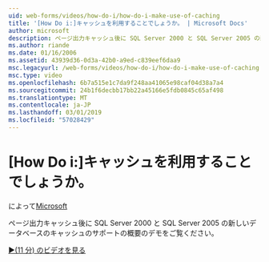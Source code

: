 ```yaml
---
uid: web-forms/videos/how-do-i/how-do-i-make-use-of-caching
title: '[How Do i:]キャッシュを利用することでしょうか。 | Microsoft Docs'
author: microsoft
description: ページ出力キャッシュ後に SQL Server 2000 と SQL Server 2005 の新しいデータベースのキャッシュのサポートの概要のデモをご覧ください。
ms.author: riande
ms.date: 01/16/2006
ms.assetid: 43939d36-0d3a-42b0-a9ed-c839eef6daa9
msc.legacyurl: /web-forms/videos/how-do-i/how-do-i-make-use-of-caching
msc.type: video
ms.openlocfilehash: 6b7a515e1c7da9f248aa41065e98caf04d38a7a4
ms.sourcegitcommit: 24b1f6decbb17bb22a45166e5fdb0845c65af498
ms.translationtype: MT
ms.contentlocale: ja-JP
ms.lasthandoff: 03/01/2019
ms.locfileid: "57028429"
---
```

<a name="how-do-i-make-use-of-caching"></a>[How Do i:]キャッシュを利用することでしょうか。
====================
によって[Microsoft](https://github.com/microsoft)

ページ出力キャッシュ後に SQL Server 2000 と SQL Server 2005 の新しいデータベースのキャッシュのサポートの概要のデモをご覧ください。

[&#9654;(11 分) のビデオを見る](https://channel9.msdn.com/Blogs/ASP-NET-Site-Videos/how-do-i-make-use-of-caching)
